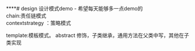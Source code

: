 ****# design
设计模式demo - 希望每天能够多一点demo的<br>
chain:责任链模式<br>
contextstrategy ：策略模式<br>

template:模板模式。 abstract 修饰，子类继承，通用方法在父类中写，其他在子类实现<br>